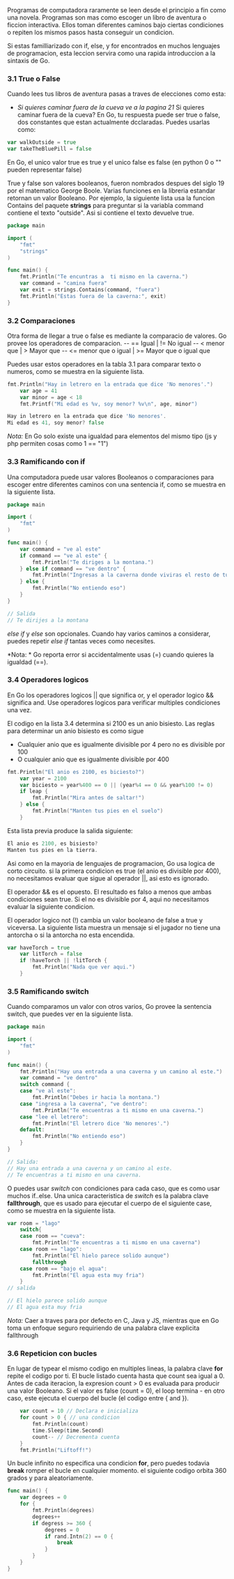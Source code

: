 Programas de computadora raramente se leen desde el principio a fin como una novela. Programas son mas como escoger un libro de aventura o ficcion interactiva. Ellos toman diferentes caminos bajo ciertas condiciones o repiten los mismos pasos hasta conseguir un condicion.

Si estas familliarizado con if, else, y for encontrados en muchos lenguajes de programacion, esta leccion servira como una rapida introduccion a la sintaxis de Go.

### 3.1 True o False
Cuando lees tus libros de aventura pasas a traves de elecciones como esta:
- *Si quieres caminar fuera de la cueva ve a la pagina 21* 
Si quieres caminar fuera de la cueva? En Go, tu respuesta puede ser true o false, dos constantes que estan actualmente dcclaradas. Puedes usarlas como: 
```go
var walkOutside = true
var takeTheBluePill = false
```
En Go, el unico valor true es true y el unico false es false (en python 0 o "" pueden representar false)

True y false son valores  booleanos, fueron nombrados despues del siglo 19 por el matematico George Boole. Varias funciones en la libreria estandar retornan un valor Booleano. Por ejemplo, la siguiente lista usa la funcion Contains del paquete **strings** para preguntar si la variabla command contiene el texto "outside". Asi si contiene el texto devuelve true.

```go
package main

import (
    "fmt"
    "strings"
)

func main() {
    fmt.Println("Te encuntras a  ti mismo en la caverna.")
    var command = "camina fuera"
    var exit = strings.Contains(command, "fuera")
    fmt.Println("Estas fuera de la caverna:", exit)
}
``` 
### 3.2 Comparaciones 
Otra forma de llegar a true o false es mediante la comparacio de valores. Go provee los operadores de comparacion.
-- ==  Igual               |    != No igual
-- <   menor que           |    >  Mayor que
-- <=  menor que o igual   |    >= Mayor que o igual que

Puedes usar estos operadores en la tabla 3.1 para comparar texto o numeros, como se muestra en la siguiente lista.

```go
fmt.Println("Hay in letrero en la entrada que dice 'No menores'.")
    var age = 41
    var minor = age < 18
    fmt.Printf("Mi edad es %v, soy menor? %v\n", age, minor")

Hay in letrero en la entrada que dice 'No menores'.
Mi edad es 41, soy menor? false
```
*Nota:*  En Go solo existe una igualdad para elementos del mismo tipo (js y php permiten cosas como 1 == "1")

### 3.3 Ramificando con if
Una computadora puede usar valores Booleanos o comparaciones para escoger entre diferentes caminos con una sentencia if, como se muestra en la siguiente lista.
```go
package main

import (
    "fmt"
)

func main() {
    var command = "ve al este"
    if command == "ve al este" {
        fmt.Println("Te diriges a la montana.")
    } else if command == "ve dentro" {
        fmt.Println("Ingresas a la caverna donde viviras el resto de tu vida.")
    } else {
        fmt.Println("No entiendo eso")
    }
}

// Salida
// Te dirijes a la montana
```
*else if* y *else* son opcionales. Cuando hay varios caminos a considerar, puedes repetir *else if* tantas veces como necesites.

*Nota: * Go reporta error si accidentalmente usas (=) cuando quieres la igualdad (==).

### 3.4 Operadores logicos
En Go los operadores logicos || que significa or, y el operador logico && significa and. Use operadores logicos para verificar multiples condiciones una vez.

El codigo en la lista 3.4 determina si 2100 es un anio bisiesto. Las reglas para determinar un anio bisiesto es como sigue
- Cualquier anio que es igualmente divisible por 4 pero no es divisible por 100
- O cualquier anio que es igualmente divisible por 400

```go
fmt.Println("El anio es 2100, es biciesto?")
    var year = 2100
    var biciesto = year%400 == 0 || (year%4 == 0 && year%100 != 0)
    if leap {
        fmt.Println("Mira antes de saltar!")
    } else {
        fmt.Println("Manten tus pies en el suelo")
    }
```
Esta lista previa produce la salida siguiente:
```go
El anio es 2100, es bisiesto?
Manten tus pies en la tierra.
```
Asi como en la mayoria de lenguajes de programacion, Go usa logica de corto circuito. si la primera condicion es true (el anio es divisible por 400), no necesitamos evaluar que sigue al operador ||, asi esto es ignorado.

El operador && es el opuesto. El resultado es falso a menos que ambas condiciones sean true. Si el no es divisible por 4, aqui no necesitamos evaluar la siguiente condicion.

El operador logico not (!) cambia un valor booleano de false a true y viceversa. La siguiente lista muestra un mensaje si el jugador no tiene una antorcha o si la antorcha no esta encendida.

```go
var haveTorch = true
    var litTorch = false
    if !haveTorch || !litTorch {
        fmt.Println("Nada que ver aqui.")
    }
```
### 3.5 Ramificando switch
Cuando comparamos un valor con otros varios, Go provee la sentencia switch, que puedes ver en la siguiente lista.
```go
package main

import (
    "fmt"
)

func main() {
    fmt.Println("Hay una entrada a una caverna y un camino al este.")
    var command = "ve dentro"
    switch command {
    case "ve al este":
        fmt.Println("Debes ir hacia la montana.")
    case "ingresa a la caverna", "ve dentro":
        fmt.Println("Te encuentras a ti mismo en una caverna.")
    case "lee el letrero":
        fmt.Println("El letrero dice 'No menores'.")
    default:
        fmt.Println("No entiendo eso")
    }
}

// Salida:
// Hay una entrada a una caverna y un camino al este.
// Te encuentras a ti mismo en una caverna.
```
O puedes usar *switch* con condiciones para cada caso, que es como usar muchos if..else. Una unica caracteristica de *switch*  es la palabra clave **fallthrough**, que es usado para ejecutar  el cuerpo de el siguiente case, como se muestra en la siguiente lista.

```go
var room = "lago"
    switch{
    case room == "cueva":   
        fmt.Println("Te encuentras a ti mismo en una caverna")
    case room == "lago":
        fmt.Println("El hielo parece solido aunque")
        fallthrough
    case room == "bajo el agua":
        fmt.Println("El agua esta muy fria")
    }
// salida

// El hielo parece solido aunque
// El agua esta muy fria
```

*Nota:* Caer a traves para por defecto en C, Java y JS, mientras que en Go toma un enfoque seguro requiriendo de una palabra clave explicita fallthrough

### 3.6 Repeticion con bucles
En lugar de typear el mismo codigo en multiples lineas, la palabra clave **for** repite el codigo por ti. El bucle listado cuenta hasta que count sea igual a 0.
Antes de cada iteracion, la expresion count > 0 es evaluada para producir una valor Booleano. Si el valor es false (count = 0), el loop termina - en otro caso, este ejecuta el cuerpo del bucle (el codigo entre { and }).

```go
    var count = 10 // Declara e inicializa
    for count > 0 { // una condicion
        fmt.Println(count)
        time.Sleep(time.Second)
        count-- // Decrementa cuenta
    }
    fmt.Println("Liftoff!")
```
Un bucle infinito no especifica una condicion **for**, pero puedes todavia **break** romper el bucle en cualquier momento. el siguiente codigo orbita 360 grados y para aleatoriamente.
```go
func main() {
    var degrees = 0
    for {
        fmt.Println(degrees)
        degrees++
        if degress >= 360 {
            degrees = 0
            if rand.Intn(2) == 0 {
                break
            }
        }
    }
}
```
